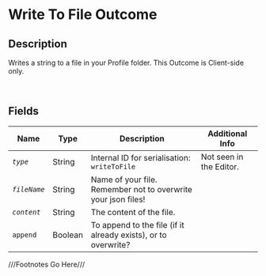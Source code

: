 Write To File Outcome
============= 

## Description

Writes a string to a file in your Profile folder. This Outcome is Client-side only.

<br />

## Fields

| Name     | Type   | Description | Additional Info |
| -------- | ------ | ----------- | --------------- |
| *`type`* | String |      Internal ID for serialisation: `writeToFile`       |         Not seen in the Editor.        |
| *`fileName`* | String |      Name of your file. Remember not to overwrite your json files!       |                 |
| *`content`* | String |      The content of the file.       |                 |
| `append` | Boolean |      To append to the file (if it already exists), or to overwrite?       |                 |

///Footnotes Go Here///

[^-1]: Fields in *italics* are required for the Object to be valid.  

